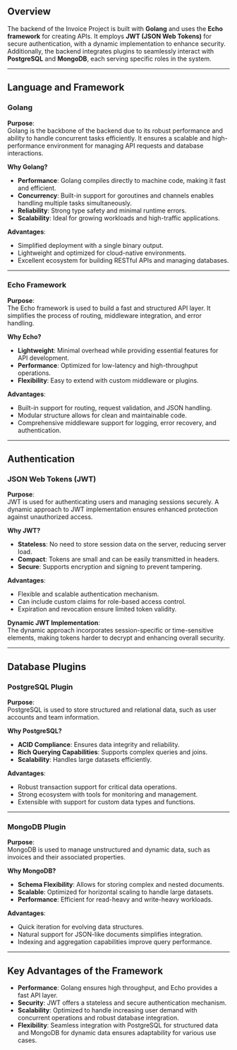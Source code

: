 ## Overview
The backend of the Invoice Project is built with **Golang** and uses the **Echo framework** for creating APIs. It employs **JWT (JSON Web Tokens)** for secure authentication, with a dynamic implementation to enhance security. Additionally, the backend integrates plugins to seamlessly interact with **PostgreSQL** and **MongoDB**, each serving specific roles in the system.

---

## Language and Framework

### Golang
**Purpose**:  
Golang is the backbone of the backend due to its robust performance and ability to handle concurrent tasks efficiently. It ensures a scalable and high-performance environment for managing API requests and database interactions.

**Why Golang?**  
- **Performance**: Golang compiles directly to machine code, making it fast and efficient.
- **Concurrency**: Built-in support for goroutines and channels enables handling multiple tasks simultaneously.
- **Reliability**: Strong type safety and minimal runtime errors.
- **Scalability**: Ideal for growing workloads and high-traffic applications.

**Advantages**:  
- Simplified deployment with a single binary output.
- Lightweight and optimized for cloud-native environments.
- Excellent ecosystem for building RESTful APIs and managing databases.

---

### Echo Framework
**Purpose**:  
The Echo framework is used to build a fast and structured API layer. It simplifies the process of routing, middleware integration, and error handling.

**Why Echo?**  
- **Lightweight**: Minimal overhead while providing essential features for API development.
- **Performance**: Optimized for low-latency and high-throughput operations.
- **Flexibility**: Easy to extend with custom middleware or plugins.

**Advantages**:  
- Built-in support for routing, request validation, and JSON handling.
- Modular structure allows for clean and maintainable code.
- Comprehensive middleware support for logging, error recovery, and authentication.

---

## Authentication

### JSON Web Tokens (JWT)
**Purpose**:  
JWT is used for authenticating users and managing sessions securely. A dynamic approach to JWT implementation ensures enhanced protection against unauthorized access.

**Why JWT?**  
- **Stateless**: No need to store session data on the server, reducing server load.
- **Compact**: Tokens are small and can be easily transmitted in headers.
- **Secure**: Supports encryption and signing to prevent tampering.

**Advantages**:  
- Flexible and scalable authentication mechanism.
- Can include custom claims for role-based access control.
- Expiration and revocation ensure limited token validity.

**Dynamic JWT Implementation**:  
The dynamic approach incorporates session-specific or time-sensitive elements, making tokens harder to decrypt and enhancing overall security.

---

## Database Plugins

### PostgreSQL Plugin
**Purpose**:  
PostgreSQL is used to store structured and relational data, such as user accounts and team information.

**Why PostgreSQL?**  
- **ACID Compliance**: Ensures data integrity and reliability.
- **Rich Querying Capabilities**: Supports complex queries and joins.
- **Scalability**: Handles large datasets efficiently.

**Advantages**:  
- Robust transaction support for critical data operations.
- Strong ecosystem with tools for monitoring and management.
- Extensible with support for custom data types and functions.

---

### MongoDB Plugin
**Purpose**:  
MongoDB is used to manage unstructured and dynamic data, such as invoices and their associated properties.

**Why MongoDB?**  
- **Schema Flexibility**: Allows for storing complex and nested documents.
- **Scalable**: Optimized for horizontal scaling to handle large datasets.
- **Performance**: Efficient for read-heavy and write-heavy workloads.

**Advantages**:  
- Quick iteration for evolving data structures.
- Natural support for JSON-like documents simplifies integration.
- Indexing and aggregation capabilities improve query performance.

---

## Key Advantages of the Framework
- **Performance**: Golang ensures high throughput, and Echo provides a fast API layer.
- **Security**: JWT offers a stateless and secure authentication mechanism.
- **Scalability**: Optimized to handle increasing user demand with concurrent operations and robust database integration.
- **Flexibility**: Seamless integration with PostgreSQL for structured data and MongoDB for dynamic data ensures adaptability for various use cases.